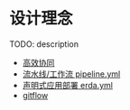 # 设计理念

TODO: description

* [高效协同](./agile-info)
* [流水线/工作流 pipeline.yml](./pipeline)
* [声明式应用部署 erda.yml](./erda-yaml)
* [gitflow](./gitflow)